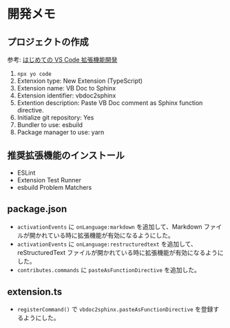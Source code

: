 # 開発メモ

## プロジェクトの作成

参考: [はじめての VS Code 拡張機能開発](https://zenn.dev/hiro256ex/articles/20230625_getstartedvscodeextension)

1. `npx yo code`
1. Extenxion type: New Extension (TypeScript)
1. Extension name: VB Doc to Sphinx
1. Extension identifier: vbdoc2sphinx
1. Extention description: Paste VB Doc comment as Sphinx function directive.
1. Initialize git repository: Yes
1. Bundler to use: esbuild
1. Package manager to use: yarn

## 推奨拡張機能のインストール

- ESLint
- Extension Test Runner
- esbuild Problem Matchers

## package.json

- `activationEvents` に `onLanguage:markdown` を追加して、Markdown ファイルが開かれている時に拡張機能が有効になるようにした。
- `activationEvents` に `onLanguage:restructuredtext` を追加して、reStructuredText ファイルが開かれている時に拡張機能が有効になるようにした。
- `contributes.commands` に `pasteAsFunctionDirective` を追加した。

## extension.ts

- `registerCommand()` で `vbdoc2sphinx.pasteAsFunctionDirective` を登録するようにした。
